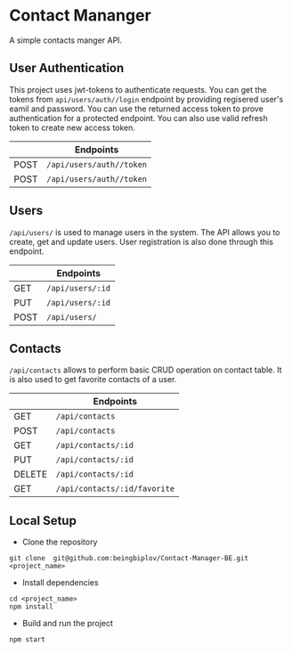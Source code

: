 # Contact Mananger

A simple contacts manger API.


## User Authentication
This project uses jwt-tokens to authenticate requests. You can get the tokens from `api/users/auth//login` endpoint by providing regisered user's eamil and password. You can use the returned access token to prove authentication for a protected endpoint. You can also use valid refresh token to create new access token.

|   | Endpoints |
| ------------- | ------------- |
| POST  | `/api/users/auth//token` |
| POST  |`/api/users/auth//token`  |

## Users
`/api/users/` is used to manage users in the system. The API allows you to create, get and update users. User registration is also done through this endpoint.

| |  Endpoints |
| ------------- | ------------- |
| GET | `/api/users/:id` |
| PUT | `/api/users/:id` |
| POST | `/api/users/` |


## Contacts
`/api/contacts` allows to perform basic CRUD operation on contact table. It is also used to get favorite contacts of a user. 

|  |  Endpoints |
| ------------- | ------------- |
| GET |`/api/contacts` |
| POST | `/api/contacts` |
| GET | `/api/contacts/:id` |
| PUT | `/api/contacts/:id` |
| DELETE | `/api/contacts/:id` |
| GET | `/api/contacts/:id/favorite` |



## Local Setup

- Clone the repository
```
git clone  git@github.com:beingbiplov/Contact-Manager-BE.git <project_name>
```
- Install dependencies
```
cd <project_name>
npm install
```
- Build and run the project
```
npm start
